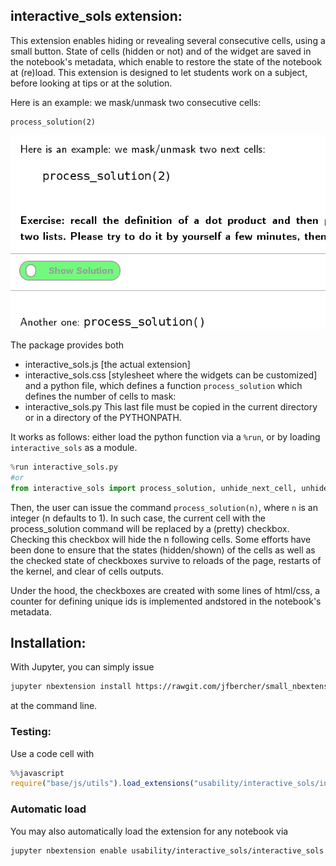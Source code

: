 
## interactive_sols extension:


This extension enables hiding or revealing several consecutive cells, using a small button. State of cells (hidden or not) and of the widget are saved in the notebook's metadata, which enable to restore the state of the notebook at (re)load. This extension is designed to let students work on a subject, before looking at tips or at the solution. 

Here is an example: we mask/unmask two consecutive cells:
```
process_solution(2)
```
![](image.gif)

The package provides both
- interactive_sols.js [the actual extension]
- interactive_sols.css [stylesheet where the widgets can be customized]
and a python file, which defines a function `process_solution` which defines the number of cells to mask:
- interactive_sols.py
This last file must be copied in the current directory or in a directory of the PYTHONPATH. 

It works as follows: either load the python function via a `%run`, or by loading `interactive_sols` as a module.

```python
%run interactive_sols.py
#or
from interactive_sols import process_solution, unhide_next_cell, unhide_all_cells
```

Then, the user can issue the command `process_solution(n)`, where `n` is an integer (n defaults to 1). In such case, the current cell with the process_solution command will be replaced by a (pretty) checkbox. Checking this checkbox will hide the n following cells. Some efforts have been done to ensure that the states (hidden/shown) of the cells as well as the checked state of checkboxes survive to reloads of the page, restarts of the kernel, and clear of cells outputs. 

Under the hood, the checkboxes are created with some lines of html/css, a counter for defining unique ids is implemented andstored in the notebook's metadata. 


## Installation:

With Jupyter, you can simply issue
```bash
jupyter nbextension install https://rawgit.com/jfbercher/small_nbextensions/master/interactive_sols.zip  --user
```
at the command line.

### Testing: 

Use a code cell with
```javascript
%%javascript
require("base/js/utils").load_extensions("usability/interactive_sols/interactive_sols")
```
### Automatic load
You may also automatically load the extension for any notebook via
```bash
jupyter nbextension enable usability/interactive_sols/interactive_sols  
```